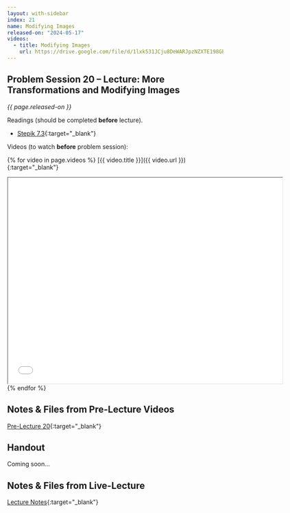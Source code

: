 ```yaml
---
layout: with-sidebar
index: 21
name: Modifying Images
released-on: "2024-05-17"
videos:
  - title: Modifying Images
    url: https://drive.google.com/file/d/1lxk531JCju8DeWARJpzNZXTE198GPY6h
---
```


## Problem Session 20 – Lecture: More Transformations and Modifying Images

_{{ page.released-on }}_

Readings (should be completed **before** lecture). 
- [Stepik 7.3](https://stepik.org/lesson/567195/step/1?unit=561468){:target="_blank"}

Videos (to watch **before** problem session):

{% for video in page.videos %}
[{{ video.title }}]({{ video.url }}){:target="_blank"}

<iframe src="{{ video.url }}/preview" width="640" height="480" allow="autoplay"></iframe>
{% endfor %}

## Notes & Files from Pre-Lecture Videos

[Pre-Lecture 20](https://github.com/ucsd-cse8a-sp24/ucsd-cse8a-sp24.github.io/tree/main/_pre-lectures/lecture-20){:target="_blank"}

## Handout

Coming soon...

## Notes & Files from Live-Lecture

[Lecture Notes](https://drive.google.com/drive/folders/18hPpHxiZdkzQe_5d6ummCFBekQXOrhIA?usp=sharing){:target="_blank"}

